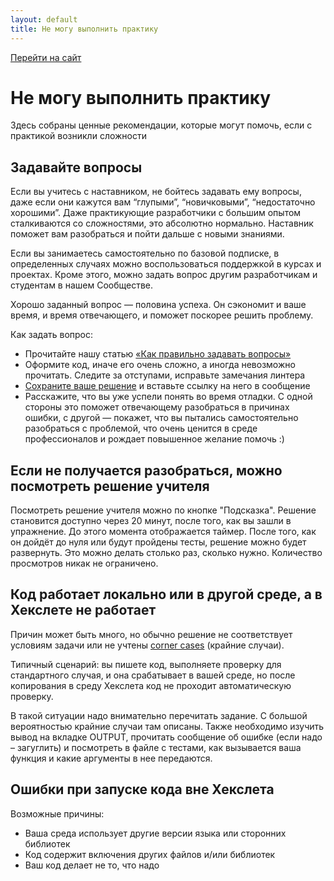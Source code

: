 ```yaml
---
layout: default
title: Не могу выполнить практику
---
```


[Перейти на сайт](https://ru.hexlet.io)

# Не могу выполнить практику

Здесь собраны ценные рекомендации, которые могут помочь, если с практикой возникли сложности

## Задавайте вопросы

Если вы учитесь с наставником, не бойтесь задавать ему вопросы, даже если они кажутся вам “глупыми”, “новичковыми”, “недостаточно хорошими”. Даже практикующие разработчики с большим опытом сталкиваются со сложностями, это абсолютно нормально. Наставник поможет вам разобраться и пойти дальше с новыми знаниями.

Если вы занимаетесь самостоятельно по базовой подписке, в определенных случаях можно воспользоваться поддержкой в курсах и проектах. Кроме этого, можно задать вопрос другим разработчикам и студентам в нашем Сообществе.

Хорошо заданный вопрос — половина успеха. Он сэкономит и ваше время, и время отвечающего, и поможет поскорее решить проблему.

Как задать вопрос:

- Прочитайте нашу статью [«Как правильно задавать вопросы»](https://help.hexlet.io/article/20559)
- Оформите код, иначе его очень сложно, а иногда невозможно прочитать. Следите за отступами, исправьте замечания линтера
- [Сохраните ваше решение](https://help.hexlet.io/article/20538) и вставьте ссылку на него в сообщение
- Расскажите, что вы уже успели понять во время отладки. С одной стороны это поможет отвечающему разобраться в причинах ошибки, с другой — покажет, что вы пытались самостоятельно разобраться с проблемой, что очень ценится в среде профессионалов и рождает повышенное желание помочь :)

## Если не получается разобраться, можно посмотреть решение учителя

Посмотреть решение учителя можно по кнопке "Подсказка". Решение становится доступно через 20 минут, после того, как вы зашли в упражнение. До этого момента отображается таймер. После того, как он дойдёт до нуля или будут пройдены тесты, решение можно будет развернуть. Это можно делать столько раз, сколько нужно. Количество просмотров никак не ограничено.

## Код работает локально или в другой среде, а в Хекслете не работает

Причин может быть много, но обычно решение не соответствует условиям задачи или не учтены [corner cases](https://en.wikipedia.org/wiki/Corner_case) (крайние случаи).

Типичный сценарий: вы пишете код, выполняете проверку для стандартного случая, и она срабатывает в вашей среде, но после копирования в среду Хекслета код не проходит автоматическую проверку.

В такой ситуации надо внимательно перечитать задание. С большой вероятностью крайние случаи там описаны. Также необходимо изучить вывод на вкладке OUTPUT, прочитать сообщение об ошибке (если надо – загуглить) и посмотреть в файле с тестами, как вызывается ваша функция и какие аргументы в нее передаются.

## Ошибки при запуске кода вне Хекслета

Возможные причины:

- Ваша среда использует другие версии языка или сторонних библиотек
- Код содержит включения других файлов и/или библиотек
- Ваш код делает не то, что надо
